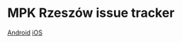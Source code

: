 MPK Rzeszów issue tracker
=========================
[Android](https://play.google.com/store/apps/details?id=com.kgurgul.mpk)
[iOS](https://apps.apple.com/pl/app/mpk-rzeszów/id6446125094)
